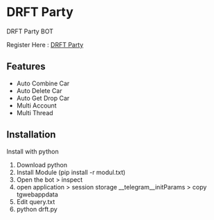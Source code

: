 
# DRFT Party 
DRFT Party BOT

Register Here : [DRFT Party](https://t.me/drft_party_bot/game?startapp=968480911)


## Features

  - Auto Combine Car
  - Auto Delete Car
  - Auto Get Drop Car
  - Multi Account
  - Multi Thread



## Installation

Install with python

1. Download python
2. Install Module (pip install -r modul.txt)
3. Open the bot > inspect
4. open application > session storage __telegram__initParams > copy tgwebappdata
5. Edit query.txt
6. python drft.py

